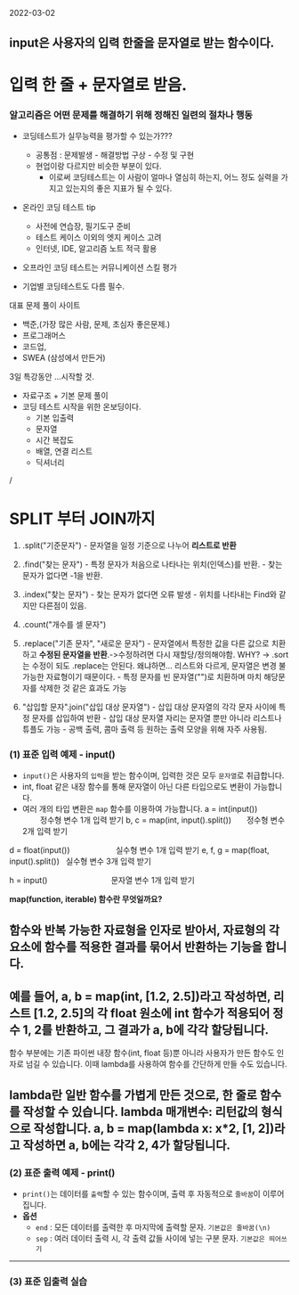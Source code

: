 2022-03-02
## input은 사용자의 입력 한줄을 문자열로 받는 함수이다. 
# 입력 한 줄 + 문자열로 받음.


### 알고리즘은 어떤 **문제를 해결**하기 위해 정해진 일련의 절차나 행동

- 코딩테스트가 실무능력을 평가할 수 있는가???
  - 공통점 : 문제발생 - 해결방법 구상 - 수정 및 구현
  - 현업이랑 다르지만 비슷한 부분이 있다. 
    - 이로써 코딩테스트는 이 사람이 얼마나 열심히 하는지, 어느 정도 실력을 가지고 있는지의 좋은 지표가 될 수 있다. 
- 온라인 코딩 테스트 tip
  - 사전에 연습장, 필기도구 준비
  - 테스트 케이스 이외의 엣지 케이스 고려
  - 인터넷, IDE, 알고리즘 노트 적극 활용

- 오프라인 코딩 테스트는 커뮤니케이션 스킬 평가
- 기업별 코딩테스트도 다름 필수. 



대표 문제 풀이 사이트 

- 백준,(가장 많은 사람, 문제, 초심자 좋은문제.)
- 프로그래머스
- 코드업,
- SWEA (삼성에서 만든거)



3일 특강동안 ...시작할 것. 

- 자료구조 + 기본 문제 풀이 
- 코딩 테스트 시작을 위한 온보딩이다. 
  - 기본 입출력
  - 문자열
  - 시간 복잡도
  - 배열, 연결 리스트
  - 딕셔너리

/
# SPLIT 부터 JOIN까지 

  1) .split("기준문자")
    - 문자열을 일정 기준으로 나누어 **리스트로 반환**
  2) .find("찾는 문자")
    - 특정 문자가 처음으로 나타나는 위치(인덱스)를 반환. 
    - 찾는 문자가 없다면 -1을 반환.

  3) .index("찾는 문자")
    - 찾는 문자가 없다면 오류 발생
    - 위치를 나타내는 Find와 같지만 다른점이 있음. 

  4) .count("개수를 셀 문자")

  5) .replace("기존 문자", "새로운 문자")
    - 문자열에서 특정한 값을 다른 값으로 치환하고 **수정된 문자열을 반환**.->수정하려면 다시 재할당/정의해야함.
    WHY? 
     -> .sort는 수정이 되도 .replace는 안된다. 
     왜냐하면... 리스트와 다르게, 문자열은 변경 불가능한 자료형이기 때문이다. 
    - 특정 문자를 빈 문자열("")로 치환하며 마치 해당문자를 삭제한 것 같은 효과도 가능

  6) "삽입할 문자".join("삽입 대상 문자열")
    - 삽입 대상 문자열의 각각 문자 사이에 특정 문자를 삽입하여 반환
    - 삽입 대상 문자열 자리는 문자열 뿐만 아니라 리스트나 튜플도 가능
    - 공백 출력, 콤마 출력 등 원하는 출력 모양을 위해 자주 사용됨.

### (1) 표준 입력 예제 - input()

- `input()`은 사용자의 `입력`을 받는 함수이며, 입력한 것은 모두 `문자열`로 취급합니다.
- int, float 같은 내장 함수를 통해 문자열이 아닌 다른 타입으로도 변환이 가능합니다.
- 여러 개의 타입 변환은 `map` 함수를 이용하여 가능합니다.
a = int(input())                        정수형 변수 1개 입력 받기
b, c = map(int, input().split())        정수형 변수 2개 입력 받기

d = float(input())                      실수형 변수 1개 입력 받기
e, f, g = map(float, input().split())   실수형 변수 3개 입력 받기

h = input()                             문자열 변수 1개 입력 받기        

**map(function, iterable) 함수란 무엇일까요?**

함수와 반복 가능한 자료형을 인자로 받아서, 자료형의 각 요소에 함수를 적용한 결과를 묶어서 반환하는 기능을 합니다.
- 
예를 들어,
a, b = map(int, [1.2, 2.5])라고 작성하면, 리스트 [1.2, 2.5]의 각 float 원소에
int 함수가 적용되어 정수 1, 2를 반환하고, 그 결과가 a, b에 각각 할당됩니다.
-----------------------------------------------
함수 부분에는 기존 파이썬 내장 함수(int, float 등)뿐 아니라 사용자가 만든 함수도 인자로 넘길 수 있습니다. 이때 lambda를 사용하여 함수를 간단하게 만들 수도 있습니다.

lambda란 일반 함수를 가볍게 만든 것으로, 한 줄로 함수를 작성할 수 있습니다.
lambda 매개변수: 리턴값의 형식으로 작성합니다.
a, b = map(lambda x: x*2, [1, 2])라고 작성하면 a, b에는 각각 2, 4가 할당됩니다.
----------------------------------------------

### (2) 표준 출력 예제 - print()

- `print()`는 데이터를 `출력`할 수 있는 함수이며, 출력 후 자동적으로 `줄바꿈`이 이루어집니다.
- **옵션**
    - `end` : 모든 데이터를 출력한 후 마지막에 출력할 문자. `기본값은 줄바꿈(\n)`
    - `sep` : 여러 데이터 출력 시, 각 출력 값들 사이에 넣는 구분 문자. `기본값은 띄어쓰기`


 -------------------------- 

### (3) 표준 입출력 실습


